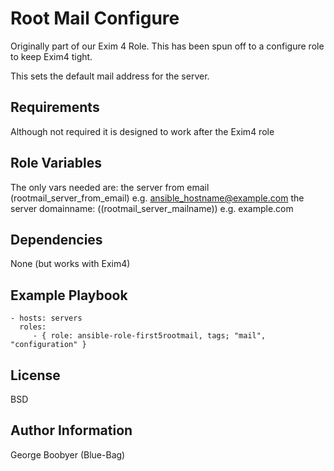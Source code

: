 Root Mail Configure
===================

Originally part of our Exim 4 Role.
This has been spun off to a configure role to keep Exim4 tight.

This sets the default mail address for the server.

Requirements
------------

Although not required it is designed to work after the Exim4 role

Role Variables
--------------

The only vars needed are:
 the server from email (rootmail_server_from_email) e.g.  ansible_hostname@example.com
 the server domainname:  ((rootmail_server_mailname))  e.g. example.com

Dependencies
------------

None (but works with Exim4)

Example Playbook
----------------



    - hosts: servers
      roles:
         - { role: ansible-role-first5rootmail, tags; "mail", "configuration" }

License
-------

BSD

Author Information
------------------

George Boobyer (Blue-Bag)
